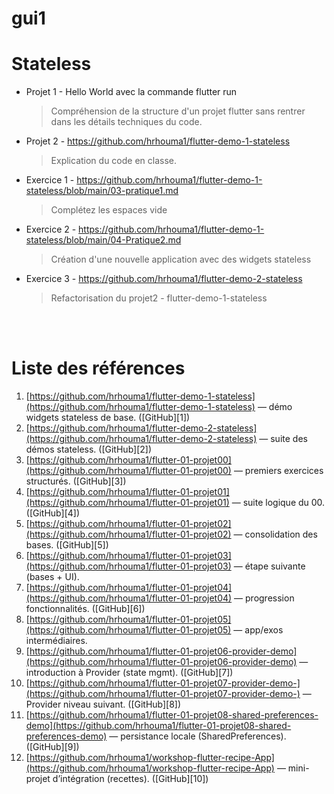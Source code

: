 # gui1

# Stateless

- Projet 1 - Hello World avec la commande flutter run
  > Compréhension de la structure d'un projet flutter sans rentrer dans les détails techniques du code.
- Projet 2 - https://github.com/hrhouma1/flutter-demo-1-stateless
  > Explication du code en classe.
- Exercice 1 - https://github.com/hrhouma1/flutter-demo-1-stateless/blob/main/03-pratique1.md
  > Complétez les espaces vide
- Exercice 2 - https://github.com/hrhouma1/flutter-demo-1-stateless/blob/main/04-Pratique2.md
  > Création d'une nouvelle application avec des widgets stateless
- Exercice 3 - https://github.com/hrhouma1/flutter-demo-2-stateless
  > Refactorisation du projet2 - flutter-demo-1-stateless




<br/>
<br/>

# Liste des références 




1. [https://github.com/hrhouma1/flutter-demo-1-stateless](https://github.com/hrhouma1/flutter-demo-1-stateless)  — démo widgets stateless de base. ([GitHub][1])
2. [https://github.com/hrhouma1/flutter-demo-2-stateless](https://github.com/hrhouma1/flutter-demo-2-stateless)  — suite des démos stateless. ([GitHub][2])
3. [https://github.com/hrhouma1/flutter-01-projet00](https://github.com/hrhouma1/flutter-01-projet00) — premiers exercices structurés. ([GitHub][3])
4. [https://github.com/hrhouma1/flutter-01-projet01](https://github.com/hrhouma1/flutter-01-projet01) — suite logique du 00. ([GitHub][4])
5. [https://github.com/hrhouma1/flutter-01-projet02](https://github.com/hrhouma1/flutter-01-projet02) — consolidation des bases. ([GitHub][5])
6. [https://github.com/hrhouma1/flutter-01-projet03](https://github.com/hrhouma1/flutter-01-projet03) — étape suivante (bases + UI).
7. [https://github.com/hrhouma1/flutter-01-projet04](https://github.com/hrhouma1/flutter-01-projet04) — progression fonctionnalités. ([GitHub][6])
8. [https://github.com/hrhouma1/flutter-01-projet05](https://github.com/hrhouma1/flutter-01-projet05) — app/exos intermédiaires.
9. [https://github.com/hrhouma1/flutter-01-projet06-provider-demo](https://github.com/hrhouma1/flutter-01-projet06-provider-demo) — introduction à Provider (state mgmt). ([GitHub][7])
10. [https://github.com/hrhouma1/flutter-01-projet07-provider-demo-](https://github.com/hrhouma1/flutter-01-projet07-provider-demo-) — Provider niveau suivant. ([GitHub][8])
11. [https://github.com/hrhouma1/flutter-01-projet08-shared-preferences-demo](https://github.com/hrhouma1/flutter-01-projet08-shared-preferences-demo) — persistance locale (SharedPreferences). ([GitHub][9])
12. [https://github.com/hrhouma1/workshop-flutter-recipe-App](https://github.com/hrhouma1/workshop-flutter-recipe-App) — mini-projet d’intégration (recettes). ([GitHub][10])





